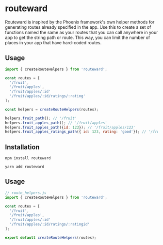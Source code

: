 # routeward

Routeward is inspired by the Phoenix framework's own helper methods for
generating routes already specified in the app. Use this to create a set of
functions named the same as your routes that you can call anywhere in your
app to get the string path or route. This way, you can limit the number of
places in your app that have hard-coded routes.

## Usage

```js
import { createRouteHelpers } from 'routeward';

const routes = [
  '/fruit',
  '/fruit/apples',
  '/fruit/apples/:id'
  '/fruit/apples/:id/ratings/:rating'
];

const helpers = createRouteHelpers(routes);

helpers.fruit_path(); // '/fruit'
helpers.fruit_apples_path(); // '/fruit/apples'
helpers.fruit_apples_path({id: 123}); // '/fruit/apples/123'
helpers.fruit_apples_ratings_path({ id: 123, rating: 'good'}); // '/fruit/apples/123/ratings/good
```

## Installation

```
npm install routeward
```

```
yarn add routeward
```

## Usage

```js
// route_helpers.js
import { createRouteHelpers } from 'routeward';

const routes = [
  '/fruit',
  '/fruit/apples',
  '/fruit/apples/:id'
  '/fruit/apples/:id/ratings/:ratingid'
];

export default createRouteHelpers(routes);
```
